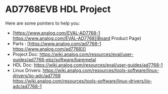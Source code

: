 # AD7768EVB HDL Project

Here are some pointers to help you:
  * [https://www.analog.com/EVAL-AD7768-1 \
	https://www.analog.com/EVAL-AD7768](Board Product Page)
  * Parts : [https://www.analog.com/ad7768-1 \
			https://www.analog.com/ad7768]()
  * Project Doc: https://wiki.analog.com/resources/eval/user-guides/ad7768-ebz/software/baremetal
  * HDL Doc: https://wiki.analog.com/resources/eval/user-guides/ad7768-1
  * Linux Drivers: https://wiki.analog.com/resources/tools-software/linux-drivers/iio-adc/ad7768 \
					https://wiki.analog.com/resources/tools-software/linux-drivers/iio-adc/ad7768-1
